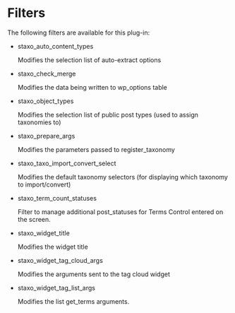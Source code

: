 # Filters

The following filters are available for this plug-in:

* staxo_auto_content_types

    Modifies the selection list of auto-extract options

* staxo_check_merge

    Modifies the data being written to wp_options table

* staxo_object_types

    Modifies the selection list of public post types (used to assign taxonomies to)

* staxo_prepare_args

    Modifies the parameters passed to register_taxonomy

* staxo_taxo_import_convert_select

    Modifies the default taxonomy selectors (for displaying which taxonomy to import/convert) 

* staxo_term_count_statuses

    Filter to manage additional post_statuses for Terms Control entered on the screen. 

* staxo_widget_title

    Modifies the widget title

* staxo_widget_tag_cloud_args

    Modifies the arguments sent to the tag cloud widget

* staxo_widget_tag_list_args

    Modifies the list get_terms arguments.
